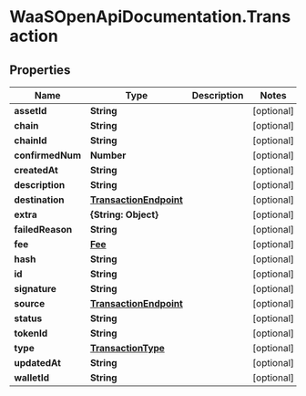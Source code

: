 # WaaSOpenApiDocumentation.Transaction

## Properties

Name | Type | Description | Notes
------------ | ------------- | ------------- | -------------
**assetId** | **String** |  | [optional] 
**chain** | **String** |  | [optional] 
**chainId** | **String** |  | [optional] 
**confirmedNum** | **Number** |  | [optional] 
**createdAt** | **String** |  | [optional] 
**description** | **String** |  | [optional] 
**destination** | [**TransactionEndpoint**](TransactionEndpoint.md) |  | [optional] 
**extra** | **{String: Object}** |  | [optional] 
**failedReason** | **String** |  | [optional] 
**fee** | [**Fee**](Fee.md) |  | [optional] 
**hash** | **String** |  | [optional] 
**id** | **String** |  | [optional] 
**signature** | **String** |  | [optional] 
**source** | [**TransactionEndpoint**](TransactionEndpoint.md) |  | [optional] 
**status** | **String** |  | [optional] 
**tokenId** | **String** |  | [optional] 
**type** | [**TransactionType**](TransactionType.md) |  | [optional] 
**updatedAt** | **String** |  | [optional] 
**walletId** | **String** |  | [optional] 


